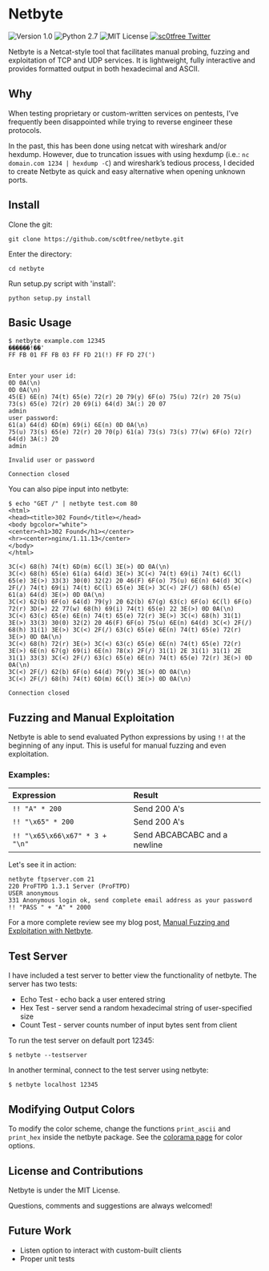 # Netbyte

![Version 1.0](http://img.shields.io/badge/version-v1.0-orange.svg)
![Python 2.7](http://img.shields.io/badge/python-2.7-blue.svg)
![MIT License](http://img.shields.io/badge/license-MIT%20License-blue.svg)
[![sc0tfree Twitter](http://img.shields.io/twitter/url/http/shields.io.svg?style=social&label=Follow)](https://twitter.com/sc0tfree)

Netbyte is a Netcat-style tool that facilitates manual probing, fuzzing and exploitation of TCP and UDP services.
It is lightweight, fully interactive and provides formatted output in both hexadecimal and ASCII.

## Why

When testing proprietary or custom-written services on pentests, I’ve frequently been disappointed while trying to reverse engineer 
these protocols.

In the past, this has been done using netcat with wireshark and/or hexdump.
However, due to truncation issues with using hexdump (i.e.: `nc domain.com 1234 | hexdump -C`)
and wireshark’s tedious process, I decided to create Netbyte as quick and easy alternative when opening unknown ports.

## Install

Clone the git:
```
git clone https://github.com/sc0tfree/netbyte.git
```
Enter the directory:
```
cd netbyte
```
Run setup.py script with 'install':
```
python setup.py install
```

## Basic Usage

```
$ netbyte example.com 12345
������!��'
FF FB 01 FF FB 03 FF FD 21(!) FF FD 27(')


Enter your user id:
0D 0A(\n)
0D 0A(\n)
45(E) 6E(n) 74(t) 65(e) 72(r) 20 79(y) 6F(o) 75(u) 72(r) 20 75(u) 73(s) 65(e) 72(r) 20 69(i) 64(d) 3A(:) 20 07
admin
user password:
61(a) 64(d) 6D(m) 69(i) 6E(n) 0D 0A(\n)
75(u) 73(s) 65(e) 72(r) 20 70(p) 61(a) 73(s) 73(s) 77(w) 6F(o) 72(r) 64(d) 3A(:) 20
admin

Invalid user or password

Connection closed
```
You can also pipe input into netbyte:
```
$ echo "GET /" | netbyte test.com 80
<html>
<head><title>302 Found</title></head>
<body bgcolor="white">
<center><h1>302 Found</h1></center>
<hr><center>nginx/1.11.13</center>
</body>
</html>

3C(<) 68(h) 74(t) 6D(m) 6C(l) 3E(>) 0D 0A(\n)
3C(<) 68(h) 65(e) 61(a) 64(d) 3E(>) 3C(<) 74(t) 69(i) 74(t) 6C(l) 65(e) 3E(>) 33(3) 30(0) 32(2) 20 46(F) 6F(o) 75(u) 6E(n) 64(d) 3C(<) 2F(/) 74(t) 69(i) 74(t) 6C(l) 65(e) 3E(>) 3C(<) 2F(/) 68(h) 65(e) 61(a) 64(d) 3E(>) 0D 0A(\n)
3C(<) 62(b) 6F(o) 64(d) 79(y) 20 62(b) 67(g) 63(c) 6F(o) 6C(l) 6F(o) 72(r) 3D(=) 22 77(w) 68(h) 69(i) 74(t) 65(e) 22 3E(>) 0D 0A(\n)
3C(<) 63(c) 65(e) 6E(n) 74(t) 65(e) 72(r) 3E(>) 3C(<) 68(h) 31(1) 3E(>) 33(3) 30(0) 32(2) 20 46(F) 6F(o) 75(u) 6E(n) 64(d) 3C(<) 2F(/) 68(h) 31(1) 3E(>) 3C(<) 2F(/) 63(c) 65(e) 6E(n) 74(t) 65(e) 72(r) 3E(>) 0D 0A(\n)
3C(<) 68(h) 72(r) 3E(>) 3C(<) 63(c) 65(e) 6E(n) 74(t) 65(e) 72(r) 3E(>) 6E(n) 67(g) 69(i) 6E(n) 78(x) 2F(/) 31(1) 2E 31(1) 31(1) 2E 31(1) 33(3) 3C(<) 2F(/) 63(c) 65(e) 6E(n) 74(t) 65(e) 72(r) 3E(>) 0D 0A(\n)
3C(<) 2F(/) 62(b) 6F(o) 64(d) 79(y) 3E(>) 0D 0A(\n)
3C(<) 2F(/) 68(h) 74(t) 6D(m) 6C(l) 3E(>) 0D 0A(\n)

Connection closed
```

## Fuzzing and Manual Exploitation

Netbyte is able to send evaluated Python expressions by using ```!!``` at the beginning of any input. This is useful for manual fuzzing and even exploitation.

### Examples:
| Expression | Result |
|:-----------|:-------|
| ```!! "A" * 200``` | Send 200 A's |
| ```!! "\x65" * 200``` | Send 200 A's |
| ```!! "\x65\x66\x67" * 3 + "\n"``` | Send ABCABCABC and a newline |


Let's see it in action:
```
netbyte ftpserver.com 21
220 ProFTPD 1.3.1 Server (ProFTPD)
USER anonymous
331 Anonymous login ok, send complete email address as your password
!! "PASS " + "A" * 2000
```

For a more complete review see my blog post, [Manual Fuzzing and Exploitation with Netbyte](https://www.sc0tfree.com/something).

## Test Server

I have included a test server to better view the functionality of netbyte. The server has two tests:
* Echo Test - echo back a user entered string
* Hex Test - server send a random hexadecimal string of user-specified size
* Count Test - server counts number of input bytes sent from client

To run the test server on default port 12345:
```
$ netbyte --testserver
```
In another terminal, connect to the test server using netbyte:
```
$ netbyte localhost 12345
```

## Modifying Output Colors

To modify the color scheme, change the functions `print_ascii` and `print_hex` inside the netbyte package.
See the [colorama page](https://pypi.python.org/pypi/colorama) for color options.

## License and Contributions

Netbyte is under the MIT License.

Questions, comments and suggestions are always welcomed!

## Future Work

* Listen option to interact with custom-built clients
* Proper unit tests
